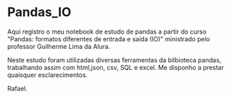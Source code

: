# Pandas_IO
Aqui registro o meu notebook de estudo de pandas a partir do curso "Pandas: formatos diferentes de entrada e saída (IO)" ministrado pelo professor Guilherme Lima da Alura.  

Neste estudo foram utilizadas diversas ferramentas da bilbioteca pandas, trabalhando assim com html,json, csv, SQL e excel.  Me disponho a prestar quaisquer esclarecimentos.  

Rafael.

